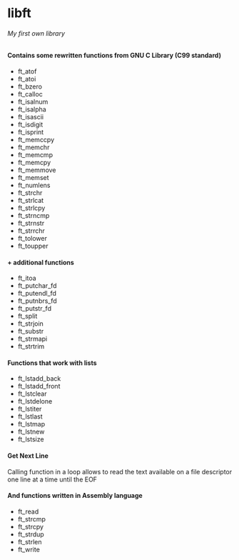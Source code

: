 # libft
###### _My first own library_

#### Contains some rewritten functions from GNU C Library (C99 standard)
- ft_atof
- ft_atoi
- ft_bzero
- ft_calloc
- ft_isalnum
- ft_isalpha
- ft_isascii
- ft_isdigit
- ft_isprint
- ft_memccpy
- ft_memchr
- ft_memcmp
- ft_memcpy
- ft_memmove
- ft_memset
- ft_numlens
- ft_strchr
- ft_strlcat
- ft_strlcpy
- ft_strncmp
- ft_strnstr
- ft_strrchr
- ft_tolower
- ft_toupper

#### + additional functions
- ft_itoa
- ft_putchar_fd
- ft_putendl_fd
- ft_putnbrs_fd
- ft_putstr_fd
- ft_split
- ft_strjoin
- ft_substr
- ft_strmapi
- ft_strtrim

#### Functions that work with lists
- ft_lstadd_back
- ft_lstadd_front
- ft_lstclear
- ft_lstdelone
- ft_lstiter
- ft_lstlast
- ft_lstmap
- ft_lstnew
- ft_lstsize

#### Get Next Line 
Calling function in a loop allows to read the text available on a file descriptor one line at a time until the EOF

#### And functions written in Assembly language
- ft_read
- ft_strcmp
- ft_strcpy
- ft_strdup
- ft_strlen
- ft_write
